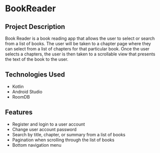 # BookReader
## Project Description
Book Reader is a book reading app that allows the user to select or search from a list of books. The user will be taken to a chapter page where they can select 
from a list of chapters for that particular book. Once the user selects a chapters, the user is then taken to a scrollable view that presents the text of the book to the user.
## Technologies Used
- Kotlin
- Android Studio
- RoomDB
## Features
- Register and login to a user account
- Change user account password
- Search by title, chapter, or summary from a list of books
- Pagination when scrolling through the list of books
- Bottom navigation menu
